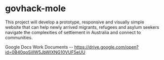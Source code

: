 # govhack-mole

This project will develop a prototype, responsive and visually simple website that can help newly arrived migrants, refugees and asylum seekers navigate the complexities of settlement in Australia and connect to communities.

Google Docs Work Documents --
https://drive.google.com/open?id=0B40qoSilIW5JbWlXNG10VUF5eUU
